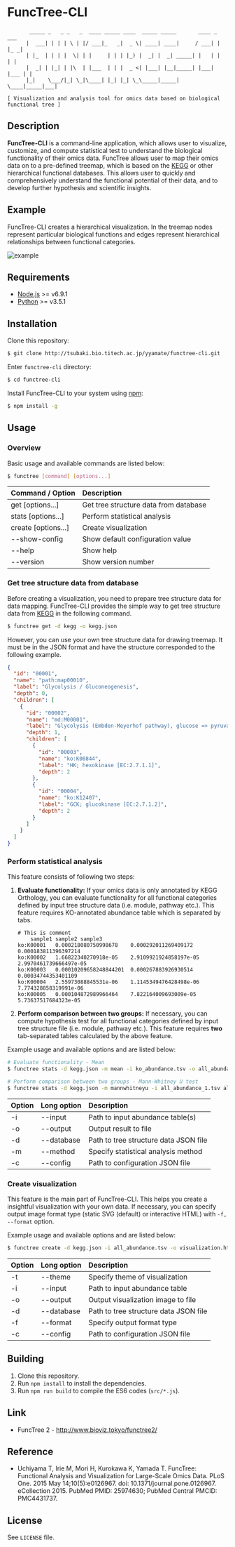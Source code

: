 # FuncTree-CLI
```
       _____ _   _ _   _  ____ _____ ____  _____ _____       ____ _     ___
      |  ___| | | | \ | |/ ___|_   _|  _ \| ____| ____|     / ___| |   |_ _|
      | |_  | | | |  \| | |     | | | |_) |  _| |  _| _____| |   | |    | |
      |  _| | |_| | |\  | |___  | | |  _ <| |___| |__|_____| |___| |___ | |
      |_|    \___/|_| \_|\____| |_| |_| \_\_____|_____|     \____|_____|___|

[ Visualization and analysis tool for omics data based on biological functional tree ]
```

## Description
**FuncTree-CLI** is a command-line application, which allows user to visualize, customize, and compute statistical test to understand the biological functionality of their omics data. FuncTree allows user to map their omics data on to a pre-defined treemap, which is based on the [KEGG](http://www.genome.jp/kegg/) or other hierarchical functional databases. This allows user to quickly and comprehensively understand the functional potential of their data, and to develop further hypothesis and scientific insights.

## Example
FuncTree-CLI creates a hierarchical visualization. In the treemap nodes represent particular biological functions and edges represent hierarchical relationships between functional categories.

![example](docs/example.png)


## Requirements
- [Node.js](https://github.com/nodejs/node) >= v6.9.1
- [Python](https://www.python.org/) >= v3.5.1


## Installation
Clone this repository:
```bash
$ git clone http://tsubaki.bio.titech.ac.jp/yyamate/functree-cli.git
```
Enter `functree-cli` directory:
```bash
$ cd functree-cli
```
Install FuncTree-CLI to your system using [npm](https://github.com/npm/npm):
```bash
$ npm install -g
```

## Usage
### Overview
Basic usage and available commands are listed below:
```bash
$ functree [command] [options...]
```
| Command / Option | Description |
|:--|:--|
| get [options...] | Get tree structure data from database |
| stats [options...] | Perform statistical analysis |
| create [options...] | Create visualization |
| --show-config | Show default configuration value |
| --help | Show help |
| --version | Show version number |

### Get tree structure data from database
Before creating a visualization, you need to prepare tree structure data for data mapping.
FuncTree-CLI provides the simple way to get tree structure data from [KEGG](http://www.genome.jp/kegg/) in the following command.
```bash
$ functree get -d kegg -o kegg.json
```
However, you can use your own tree structure data for drawing treemap. It must be in the JSON format and have the structure corresponded to the following example.
```json
{
  "id": "00001",
  "name": "path:map00010",
  "label": "Glycolysis / Gluconeogenesis",
  "depth": 0,
  "children": [
    {
      "id": "00002",
      "name": "md:M00001",
      "label": "Glycolysis (Embden-Meyerhof pathway), glucose => pyruvate",
      "depth": 1,
      "children": [
        {
          "id": "00003",
          "name": "ko:K00844",
          "label": "HK; hexokinase [EC:2.7.1.1]",
          "depth": 2
        },
        {
          "id": "00004",
          "name": "ko:K12407",
          "label": "GCK; glucokinase [EC:2.7.1.2]",
          "depth": 2
        }
      ]
    }
  ]
}
```

### Perform statistical analysis
This feature consists of following two steps:

1. **Evaluate functionality:** If your omics data is only annotated by KEGG Orthology, you can evaluate functionality for all functional categories defined by input tree structure data (i.e. module, pathway etc.). This feature requires KO-annotated abundance table which is separated by tabs.

    ```
    # This is comment
    	sample1	sample2	sample3
    ko:K00001	0.000218080750998678	0.000292011269409172	0.000183811396397214
    ko:K00002	1.66822340270918e-05	2.9109921924858197e-05	2.9970461739666497e-05
    ko:K00003	0.00010209658248844201	0.000267883926930514	0.00034744353401109
    ko:K00004	2.55973088845531e-06	1.1145349476428498e-06	7.774328858319991e-06
    ko:K00005	0.000104872989966464	7.822164009693009e-05	5.73637517684323e-05
    ```

1. **Perform comparison between two groups:** If necessary, you can compute hypothesis test for all functional categories defined by input tree structure file (i.e. module, pathway etc.). This feature requires **two** tab-separated tables calculated by the above feature.

Example usage and available options and  are listed below:

```bash
# Evaluate functionality - Mean
$ functree stats -d kegg.json -m mean -i ko_abundance.tsv -o all_abundance.tsv

# Perform comparison between two groups - Mann-Whitney U test
$ functree stats -d kegg.json -m mannwhitneyu -i all_abundance_1.tsv all_abundance_2.tsv -o functree_pvalue.tsv
```

| Option | Long option | Description |
|:--|:--|:--|
| -i | --input | Path to input abundance table(s) |
| -o | --output | Output result to file |
| -d | --database | Path to tree structure data JSON file |
| -m | --method | Specify statistical analysis method |
| -c | --config | Path to configuration JSON file |

### Create visualization
This feature is the main part of FuncTree-CLI. This helps you create a insightful visualization with your own data. If necessary, you can specify output image format type (static SVG (default) or interactive HTML) with `-f, --format` option.

Example usage and available options and  are listed below:

```bash
$ functree create -d kegg.json -i all_abundance.tsv -o visualization.html -f html
```

| Option | Long option | Description |
|:--|:--|:--|
| -t | --theme | Specify theme of visualization |
| -i | --input | Path to input abundance table |
| -o | --output | Output visualization image to file |
| -d | --database | Path to tree structure data JSON file |
| -f | --format | Specify output format type |
| -c | --config | Path to configuration JSON file |

## Building
1. Clone this repository.
1. Run `npm install` to install the dependencies.
1. Run `npm run build` to compile the ES6 codes (`src/*.js`).

## Link
- FuncTree 2 - http://www.bioviz.tokyo/functree2/

## Reference
- Uchiyama T, Irie M, Mori H, Kurokawa K, Yamada T. FuncTree: Functional Analysis and Visualization for Large-Scale Omics Data. PLoS One. 2015 May 14;10(5):e0126967. doi: 10.1371/journal.pone.0126967. eCollection 2015. PubMed PMID: 25974630; PubMed Central PMCID: PMC4431737.

## License
See `LICENSE` file.
